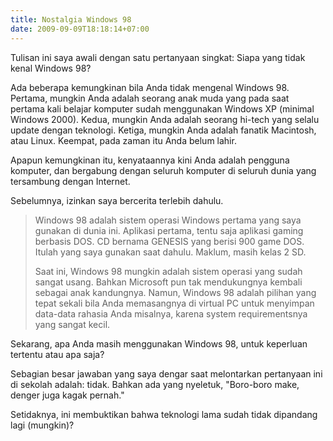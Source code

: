 ```yaml
---
title: Nostalgia Windows 98
date: 2009-09-09T18:18:14+07:00
---
```

Tulisan ini saya awali dengan satu pertanyaan singkat: Siapa yang tidak kenal Windows 98?

Ada beberapa kemungkinan bila Anda tidak mengenal Windows 98. Pertama, mungkin Anda adalah seorang anak muda yang pada saat pertama kali belajar komputer sudah menggunakan Windows XP (minimal Windows 2000). Kedua, mungkin Anda adalah seorang hi-tech yang selalu update dengan teknologi. Ketiga, mungkin Anda adalah fanatik Macintosh, atau Linux. Keempat, pada zaman itu Anda belum lahir.

Apapun kemungkinan itu, kenyataannya kini Anda adalah pengguna komputer, dan bergabung dengan seluruh komputer di seluruh dunia yang tersambung dengan Internet.

Sebelumnya, izinkan saya bercerita terlebih dahulu.

<!--more-->

> Windows 98 adalah sistem operasi Windows pertama yang saya gunakan di dunia ini. Aplikasi pertama, tentu saja aplikasi gaming berbasis DOS. CD bernama GENESIS yang berisi 900 game DOS. Itulah yang saya gunakan saat dahulu. Maklum, masih kelas 2 SD.
> 
> Saat ini, Windows 98 mungkin adalah sistem operasi yang sudah sangat usang. Bahkan Microsoft pun tak mendukungnya kembali sebagai anak kandungnya. Namun, Windows 98 adalah pilihan yang tepat sekali bila Anda memasangnya di virtual PC untuk menyimpan data-data rahasia Anda misalnya, karena system requirementsnya yang sangat kecil.

Sekarang, apa Anda masih menggunakan Windows 98, untuk keperluan tertentu atau apa saja?

Sebagian besar jawaban yang saya dengar saat melontarkan pertanyaan ini di sekolah adalah: tidak. Bahkan ada yang nyeletuk, "Boro-boro make, denger juga kagak pernah."

Setidaknya, ini membuktikan bahwa teknologi lama sudah tidak dipandang lagi (mungkin)?
